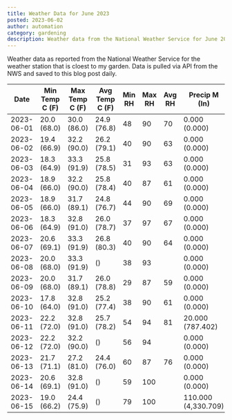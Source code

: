 ```yaml
---
title: Weather Data for June 2023
posted: 2023-06-02
author: automation
category: gardening
description: Weather data from the National Weather Service for June 2023
---
```


Weather data as reported from the National Weather Service for the weather station 
that is cloest to my garden. Data is pulled via API from the NWS and saved to this 
blog post daily.

|Date|Min Temp C (F)|Max Temp C (F)|Avg Temp C (F)|Min RH|Max RH|Avg RH|Precip M (In)|Avg Precip/Hr|
|---|---|---|---|---|---|---|---|---|
|2023-06-01|20.0 (68.0)|30.0 (86.0)|24.9 (76.8)|48|90|70|0.000 (0.000)|0.000 (0.000)|
|2023-06-02|19.4 (66.9)|32.2 (90.0)|26.2 (79.1)|40|90|63|0.000 (0.000)|0.000 (0.000)|
|2023-06-03|18.3 (64.9)|33.3 (91.9)|25.8 (78.5)|31|93|63|0.000 (0.000)|0.000 (0.000)|
|2023-06-04|18.9 (66.0)|32.2 (90.0)|25.8 (78.4)|40|87|61|0.000 (0.000)|0.000 (0.000)|
|2023-06-05|18.9 (66.0)|31.7 (89.1)|24.8 (76.7)|44|90|69|0.000 (0.000)|0.000 (0.000)|
|2023-06-06|18.3 (64.9)|32.8 (91.0)|26.0 (78.7)|37|97|67|0.000 (0.000)|0.000 (0.000)|
|2023-06-07|20.6 (69.1)|33.3 (91.9)|26.8 (80.3)|40|90|64|0.000 (0.000)|0.000 (0.000)|
|2023-06-08|20.0 (68.0)|33.3 (91.9)| ()|38|93||0.000 (0.000)|0.000 (0.000)|
|2023-06-09|20.0 (68.0)|31.7 (89.1)|26.0 (78.8)|29|87|59|0.000 (0.000)|0.000 (0.000)|
|2023-06-10|17.8 (64.0)|32.8 (91.0)|25.2 (77.4)|38|90|61|0.000 (0.000)|0.000 (0.000)|
|2023-06-11|22.2 (72.0)|32.8 (91.0)|25.7 (78.2)|54|94|81|20.000 (787.402)|20.721 (20.721)|
|2023-06-12|22.2 (72.0)|32.2 (90.0)| ()|56|94||0.000 (0.000)|0.000 (0.000)|
|2023-06-13|21.7 (71.1)|27.2 (81.0)|24.4 (76.0)|60|87|76|0.000 (0.000)|0.000 (0.000)|
|2023-06-14|20.6 (69.1)|32.8 (91.0)| ()|59|100||0.000 (0.000)|0.000 (0.000)|
|2023-06-15|19.0 (66.2)|24.4 (75.9)| ()|79|100||110.000 (4,330.709)|63.687 (63.687)|
